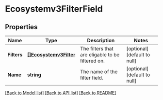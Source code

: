 # Ecosystemv3FilterField

## Properties
Name | Type | Description | Notes
------------ | ------------- | ------------- | -------------
**Filters** | [**[]Ecosystemv3Filter**](ecosystemv3Filter.md) | The filters that are eligable to be filtered on. | [optional] [default to null]
**Name** | **string** | The name of the filter field. | [optional] [default to null]

[[Back to Model list]](../README.md#documentation-for-models) [[Back to API list]](../README.md#documentation-for-api-endpoints) [[Back to README]](../README.md)

